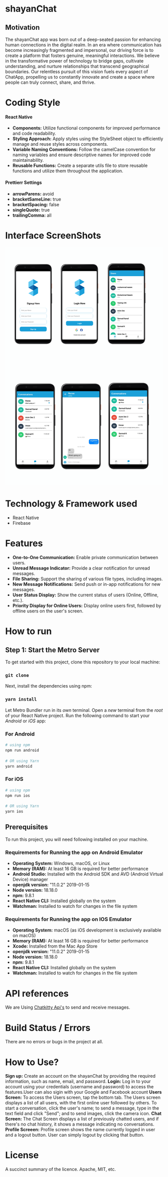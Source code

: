 # shayanChat

## Motivation

The shayanChat app was born out of a deep-seated passion for enhancing human connections in the digital realm. In an era where communication has become increasingly fragmented and impersonal, our driving force is to create a platform that fosters genuine, meaningful interactions. We believe in the transformative power of technology to bridge gaps, cultivate understanding, and nurture relationships that transcend geographical boundaries. Our relentless pursuit of this vision fuels every aspect of ChatApp, propelling us to constantly innovate and create a space where people can truly connect, share, and thrive.

# Coding Style

#### React Native

* **Components:** Utilize functional components for improved performance and code readability.
* **Styling Approach:** Apply styles using the StyleSheet object to efficiently manage and reuse styles across components.
* **Variable Naming Conventions:** Follow the camelCase convention for naming variables and ensure descriptive names for improved code maintainability.
* **Reusable Functions:** Create a separate utils file to store reusable functions and utilize them throughout the application.


#### Prettierr Settings
*  **arrowParens:** avoid
*  **bracketSameLine:** true
*  **bracketSpacing:** false
*  **singleQuote:** true
*  **trailingComma:** all

# Interface ScreenShots
<img src="./readmeImages/images.png" width="800">


# Technology & Framework used

*  React Native
*  Firebase

# Features

*  **One-to-One Communication:** Enable private communication between users.
*  **Unread Message Indicator:** Provide a clear notification for unread messages.
*  **File Sharing:** Support the sharing of various file types, including images.
*  **New Message Notifications:** Send push or in-app notifications for new messages.
*  **User Status Display:** Show the current status of users (Online, Offline, etc.).
*  **Priority Display for Online Users:** Display online users first, followed by offline users on the user's screen.

# How to run

## Step 1: Start the Metro Server
To get started with this project, clone this repository to your local machine:

### `git clone`

Next, install the dependencies using npm:

### `yarn install`

Let Metro Bundler run in its _own_ terminal. Open a _new_ terminal from the _root_ of your React Native project. Run the following command to start your _Android_ or _iOS_ app:

### For Android

```bash
# using npm
npm run android

# OR using Yarn
yarn android
```

### For iOS

```bash
# using npm
npm run ios

# OR using Yarn
yarn ios
```

## Prerequisites
To run this project, you will need following installed on your machine.

### Requirements for Running the app on Android Emulator

* **Operating System:** Windows, macOS, or Linux
* **Memory (RAM):** At least 16 GB is required for better performance
* **Android Studio:** Installed with the Android SDK and AVD (Android Virtual Device) manager
* **openjdk version:** "11.0.2" 2019-01-15
* **Node version:** 18.18.0
* **npm:** 9.8.1
* **React Native CLI:** Installed globally on the system
* **Watchman:** Installed to watch for changes in the file system

### Requirements for Running the app on IOS Emulator

* **Operating System:** macOS (as iOS development is exclusively available on macOS)
* **Memory (RAM):** At least 16 GB is required for better performance
* **Xcode:**   Installed from the Mac App Store
* **openjdk version:** "11.0.2" 2019-01-15
* **Node version:** 18.18.0
* **npm:** 9.8.1
* **React Native CLI:** Installed globally on the system
* **Watchman:** Installed to watch for changes in the file system

# API references
We are Using [Chatkitty Api's](https://chatkitty.com/) to send and receive messages.

# Build Status / Errors
There are no errors or bugs in the project at all.

# How to Use?
__Sign up:__ Create an account on the shayanChat by providing the required information, such as name, email, and password.
__Login:__ Log in to your account using your credentials (username and password) to access the features.User can also sigin with your Google and Facebook account
__Users Screen:__ To access the Users screen, tap the bottom tab. The Users screen displays a list of all users, with the first online user followed by others. To start a conversation, click the user's name; to send a message, type in the text field and click "Send"; and to send images, click the camera icon.
__Chat Screen:__ The Chat Screen displays a list of previously chatted users, and if there's no chat history, it shows a message indicating no conversations.
__Profile Screeen:__ Profile screen shows the name currently logged in user and a logout button. User can simply logout by clicking that button.

# License
A succinct summary of the licence. Apache, MIT, etc.